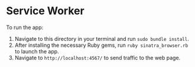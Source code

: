 # Service Worker

To run the app:
1. Navigate to this directory in your terminal and run `sudo bundle install`.
2. After installing the necessary Ruby gems, run `ruby sinatra_browser.rb` to launch the app.
3. Navigate to `http://localhost:4567/` to send traffic to the web page.
